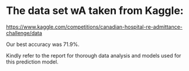 # The data set wA taken from Kaggle:
https://www.kaggle.com/competitions/canadian-hospital-re-admittance-challenge/data

Our best accuracy was 71.9%.

Kindly refer to the report for thorough data analysis and models used for this prediction model.
